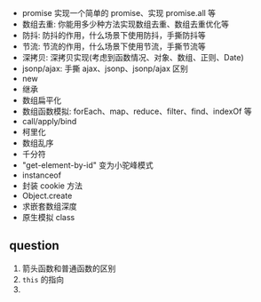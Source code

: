
- promise 实现一个简单的 promise、实现 promise.all 等
- 数组去重: 你能用多少种方法实现数组去重、数组去重优化等
- 防抖: 防抖的作用，什么场景下使用防抖，手撕防抖等
- 节流: 节流的作用，什么场景下使用节流，手撕节流等
- 深拷贝: 深拷贝实现(考虑到函数情况、对象、数组、正则、Date)
- jsonp/ajax: 手撕 ajax、jsonp、jsonp/ajax 区别
- new
- 继承
- 数组扁平化
- 数组函数模拟: forEach、map、reduce、filter、find、indexOf 等
- call/apply/bind
- 柯里化
- 数组乱序
- 千分符
- "get-element-by-id" 变为小驼峰模式
- instanceof
- 封装 cookie 方法
- Object.create
- 求嵌套数组深度
- 原生模拟 class

## question

1. 箭头函数和普通函数的区别
2. `this` 的指向
3. 


